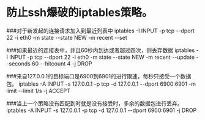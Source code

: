 # 防止ssh爆破的iptables策略。

###对于新发起的连接请求加入到最近列表中
iptables -I INPUT -p tcp --dport 22 -i eth0 -m state --state NEW -m recent --set

###如果最近的连接表中，并且60秒内到达或者超过四次，则丢弃数据
iptables -I INPUT -p tcp --dport 22 -i eth0 -m state --state NEW -m recent --update --seconds 60 --hitcount 4 -j DROP


###来自127.0.0.1的目标端口是6900到6901的进行限速，每秒只接受一个数据包。
iptables -A INPUT -s 127.0.0.1 -p tcp -d 127.0.0.1 --dport 6900:6901 -m limit --limit 1/s -j ACCEPT 

###当上一个策略没有匹配到时就是没有接受时，多余的数据包进行丢弃。
iptables -A INPUT -s 127.0.0.1 -p tcp -d 127.0.0.1 --dport 6900:6901 -j DROP



